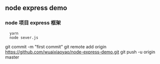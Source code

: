 ## node express demo
### node 项目 express 框架
```
  yarn 
  node sever.js
```
git commit -m "first commit"
git remote add origin https://github.com/wuaixiaoyao/node-express-demo.git
git push -u origin master